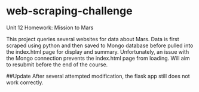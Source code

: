 # web-scraping-challenge
Unit 12 Homework: Mission to Mars

This project queries several websites for data about Mars. Data is first scraped using python and then saved to Mongo database before pulled into the index.html page for display and summary. Unfortunately, an issue with the Mongo connection prevents the index.html page from loading. Will aim to resubmit before the end of the course. 

##Update
After several attempted modification, the flask app still does not work correctly.
